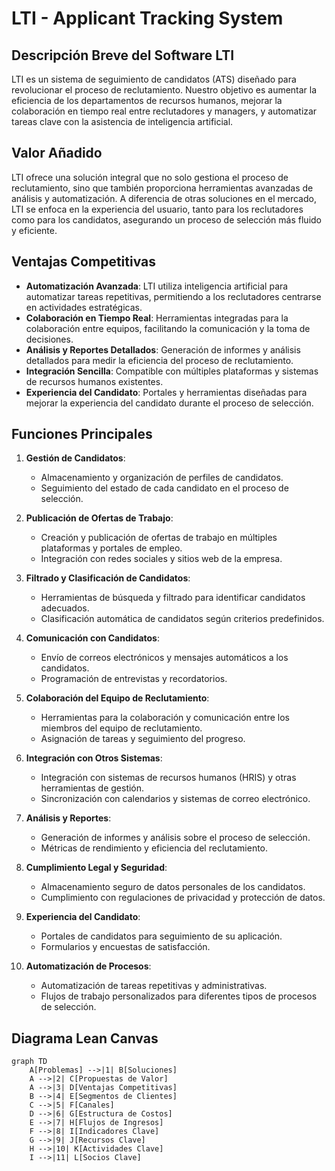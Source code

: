 # LTI - Applicant Tracking System

## Descripción Breve del Software LTI
LTI es un sistema de seguimiento de candidatos (ATS) diseñado para revolucionar el proceso de reclutamiento. Nuestro objetivo es aumentar la eficiencia de los departamentos de recursos humanos, mejorar la colaboración en tiempo real entre reclutadores y managers, y automatizar tareas clave con la asistencia de inteligencia artificial.

## Valor Añadido
LTI ofrece una solución integral que no solo gestiona el proceso de reclutamiento, sino que también proporciona herramientas avanzadas de análisis y automatización. A diferencia de otras soluciones en el mercado, LTI se enfoca en la experiencia del usuario, tanto para los reclutadores como para los candidatos, asegurando un proceso de selección más fluido y eficiente.

## Ventajas Competitivas
- **Automatización Avanzada**: LTI utiliza inteligencia artificial para automatizar tareas repetitivas, permitiendo a los reclutadores centrarse en actividades estratégicas.
- **Colaboración en Tiempo Real**: Herramientas integradas para la colaboración entre equipos, facilitando la comunicación y la toma de decisiones.
- **Análisis y Reportes Detallados**: Generación de informes y análisis detallados para medir la eficiencia del proceso de reclutamiento.
- **Integración Sencilla**: Compatible con múltiples plataformas y sistemas de recursos humanos existentes.
- **Experiencia del Candidato**: Portales y herramientas diseñadas para mejorar la experiencia del candidato durante el proceso de selección.

## Funciones Principales
1. **Gestión de Candidatos**:
   - Almacenamiento y organización de perfiles de candidatos.
   - Seguimiento del estado de cada candidato en el proceso de selección.

2. **Publicación de Ofertas de Trabajo**:
   - Creación y publicación de ofertas de trabajo en múltiples plataformas y portales de empleo.
   - Integración con redes sociales y sitios web de la empresa.

3. **Filtrado y Clasificación de Candidatos**:
   - Herramientas de búsqueda y filtrado para identificar candidatos adecuados.
   - Clasificación automática de candidatos según criterios predefinidos.

4. **Comunicación con Candidatos**:
   - Envío de correos electrónicos y mensajes automáticos a los candidatos.
   - Programación de entrevistas y recordatorios.

5. **Colaboración del Equipo de Reclutamiento**:
   - Herramientas para la colaboración y comunicación entre los miembros del equipo de reclutamiento.
   - Asignación de tareas y seguimiento del progreso.

6. **Integración con Otros Sistemas**:
   - Integración con sistemas de recursos humanos (HRIS) y otras herramientas de gestión.
   - Sincronización con calendarios y sistemas de correo electrónico.

7. **Análisis y Reportes**:
   - Generación de informes y análisis sobre el proceso de selección.
   - Métricas de rendimiento y eficiencia del reclutamiento.

8. **Cumplimiento Legal y Seguridad**:
   - Almacenamiento seguro de datos personales de los candidatos.
   - Cumplimiento con regulaciones de privacidad y protección de datos.

9. **Experiencia del Candidato**:
   - Portales de candidatos para seguimiento de su aplicación.
   - Formularios y encuestas de satisfacción.

10. **Automatización de Procesos**:
    - Automatización de tareas repetitivas y administrativas.
    - Flujos de trabajo personalizados para diferentes tipos de procesos de selección.

## Diagrama Lean Canvas
```mermaid
graph TD
    A[Problemas] -->|1| B[Soluciones]
    A -->|2| C[Propuestas de Valor]
    A -->|3| D[Ventajas Competitivas]
    B -->|4| E[Segmentos de Clientes]
    C -->|5| F[Canales]
    D -->|6| G[Estructura de Costos]
    E -->|7| H[Flujos de Ingresos]
    F -->|8| I[Indicadores Clave]
    G -->|9| J[Recursos Clave]
    H -->|10| K[Actividades Clave]
    I -->|11| L[Socios Clave]
```
